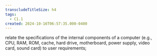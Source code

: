 ```yaml
---
transcludeTitleSize: h4
tags:
  - C1.1
created: 2024-10-16T06:57:35.000-0400
---
```

relate the specifications of the internal components of a computer (e.g., CPU, RAM, ROM, cache, hard drive, motherboard, power supply, video card, sound card) to user requirements;